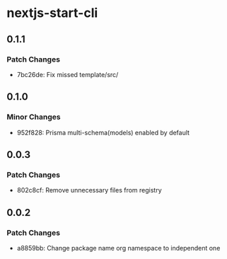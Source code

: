 # nextjs-start-cli

## 0.1.1

### Patch Changes

- 7bc26de: Fix missed template/src/

## 0.1.0

### Minor Changes

- 952f828: Prisma multi-schema(models) enabled by default

## 0.0.3

### Patch Changes

- 802c8cf: Remove unnecessary files from registry

## 0.0.2

### Patch Changes

- a8859bb: Change package name org namespace to independent one
